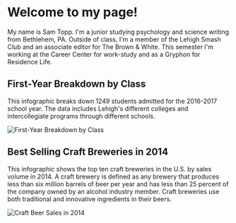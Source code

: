 # Welcome to my page!
My name is Sam Topp. I'm a junior studying psychology and science writing from Bethlehem, PA. Outside of class, I'm a member of the Lehigh Smash Club and an associate editor for The Brown & White.
This semester I'm working at the Career Center for work-study and as a Gryphon for Residence Life.
## First-Year Breakdown by Class
This infographic breaks down 1249 students admitted for the 2016-2017 school year. The data includes Lehigh's different colleges and intercollegiate programs through different schools.

![First-Year Breakdown by Class](https://github.com/samtopp/samtopp.github.io/blob/master/Sam%20Github%20Infographic.png?raw=true)
## Best Selling Craft Breweries in 2014
This infographic shows the top ten craft breweries in the U.S. by sales volume in 2014. A craft brewery is defined as any brewery that produces less than six million barrels of beer per year and has less than 25 percent of the company owned by an alcohol industry member. Craft breweries use both traditional and innovative ingredients in their beers.

![Craft Beer Sales in 2014](https://github.com/samtopp/samtopp.github.io/blob/master/CraftBeer2014.jpg)
